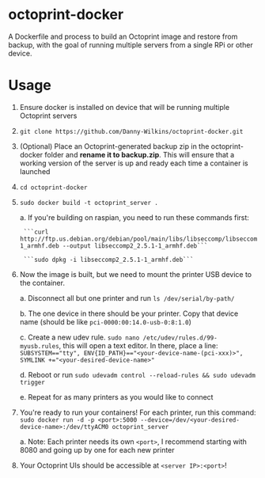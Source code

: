# octoprint-docker
A Dockerfile and process to build an Octoprint image and restore from backup, with the goal of running multiple servers from a single RPi or other device.

# Usage

1. Ensure docker is installed on device that will be running multiple Octoprint servers 
2. ```git clone https://github.com/Danny-Wilkins/octoprint-docker.git```
3. (Optional) Place an Octoprint-generated backup zip in the octoprint-docker folder and **rename it to backup.zip**. This will ensure that a working version of the server is up and ready each time a container is launched
4. ```cd octoprint-docker```
5. ```sudo docker build -t octoprint_server .```
      
      a. If you're building on raspian, you need to run these commands first: 
      
        ```curl http://ftp.us.debian.org/debian/pool/main/libs/libseccomp/libseccomp2_2.5.1-1_armhf.deb --output libseccomp2_2.5.1-1_armhf.deb```
      
        ```sudo dpkg -i libseccomp2_2.5.1-1_armhf.deb```
7. Now the image is built, but we need to mount the printer USB device to the container. 
  
      a. Disconnect all but one printer and run ```ls /dev/serial/by-path/```  
      
      b. The one device in there should be your printer. Copy that device name (should be like ```pci-0000:00:14.0-usb-0:8:1.0```)

      c. Create a new udev rule. ```sudo nano /etc/udev/rules.d/99-myusb.rules```, this will open a text editor. In there, place a line: ```SUBSYSTEM=="tty", ENV{ID_PATH}=="<your-device-name-(pci-xxx)>", SYMLINK +="<your-desired-device-name>"```
      
      d. Reboot or run ```sudo udevadm control --reload-rules && sudo udevadm trigger```
      
      e. Repeat for as many printers as you would like to connect
7. You're ready to run your containers! For each printer, run this command: ```sudo docker run -d -p <port>:5000 --device=/dev/<your-desired-device-name>:/dev/ttyACM0 octoprint_server```

      a. Note: Each printer needs its own ```<port>```, I recommend starting with 8080 and going up by one for each new printer
8. Your Octoprint UIs should be accessible at ```<server IP>:<port>```!
